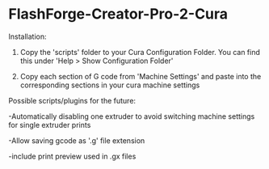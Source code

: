 # FlashForge-Creator-Pro-2-Cura
Installation:

1. Copy the 'scripts' folder to your Cura Configuration Folder. You can find this under 'Help > Show Configuration Folder'

2. Copy each section of G code from 'Machine Settings' and paste into the corresponding sections in your cura machine settings

Possible scripts/plugins for the future:

-Automatically disabling one extruder to avoid switching machine settings for single extruder prints

-Allow saving gcode as '.g' file extension

-include print preview used in .gx files
